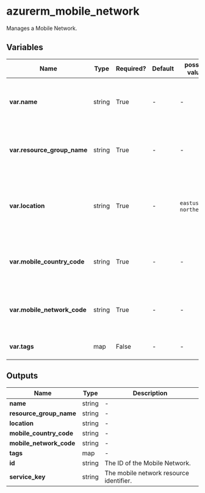 # azurerm_mobile_network

Manages a Mobile Network.

## Variables

| Name | Type | Required? | Default  | possible values | Description |
| ---- | ---- | --------- | -------- | ----------- | ----------- |
| **var.name** | string | True | -  |  -  | Specifies the name which should be used for this Mobile Network. Changing this forces a new Mobile Network to be created. | 
| **var.resource_group_name** | string | True | -  |  -  | Specifies the name of the Resource Group where the Mobile Network should exist. Changing this forces a new Mobile Network to be created. | 
| **var.location** | string | True | -  |  `eastus`, `northeurope`  | Specifies the Azure Region where the Mobile Network should exist. Changing this forces a new Mobile Network to be created. The possible values are `eastus` and `northeurope`. | 
| **var.mobile_country_code** | string | True | -  |  -  | Mobile country code (MCC), defined in https://www.itu.int/rec/T-REC-E.212 . Changing this forces a new resource to be created. | 
| **var.mobile_network_code** | string | True | -  |  -  | Mobile network code (MNC), defined in https://www.itu.int/rec/T-REC-E.212 . Changing this forces a new resource to be created. | 
| **var.tags** | map | False | -  |  -  | A mapping of tags which should be assigned to the Mobile Network. | 



## Outputs

| Name | Type | Description |
| ---- | ---- | --------- | 
| **name** | string  | - | 
| **resource_group_name** | string  | - | 
| **location** | string  | - | 
| **mobile_country_code** | string  | - | 
| **mobile_network_code** | string  | - | 
| **tags** | map  | - | 
| **id** | string  | The ID of the Mobile Network. | 
| **service_key** | string  | The mobile network resource identifier. | 